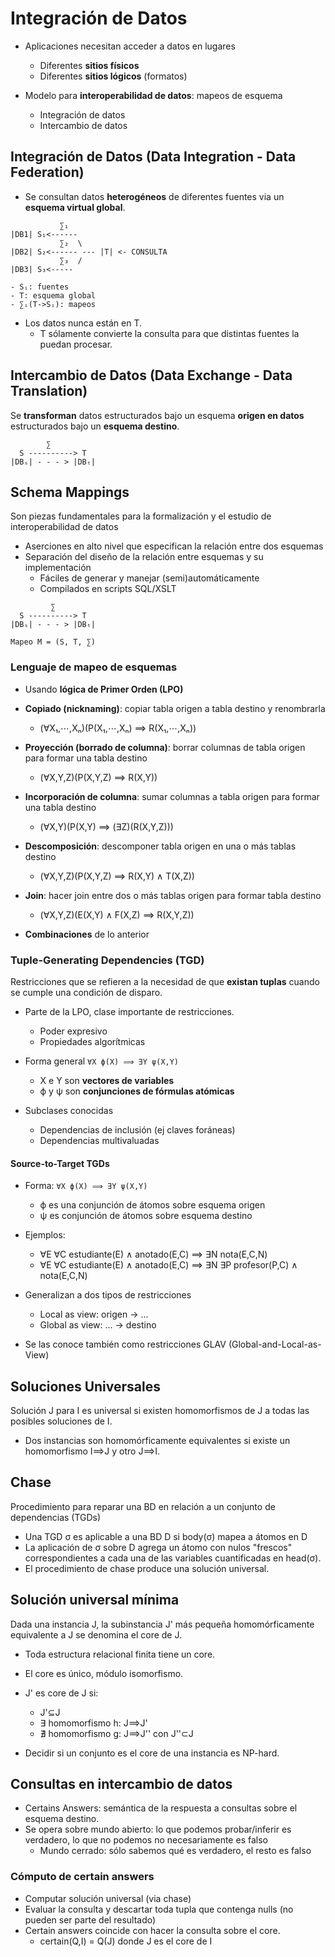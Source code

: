 # Integración de Datos

- Aplicaciones necesitan acceder a datos en lugares
    + Diferentes **sitios físicos**
    + Diferentes **sitios lógicos** (formatos)

- Modelo para **interoperabilidad de datos**: mapeos de esquema
    + Integración de datos
    + Intercambio de datos

## Integración de Datos (Data Integration - Data Federation)
- Se consultan datos **heterogéneos** de diferentes fuentes via un **esquema virtual global**.

```
           ∑₁
|DB1| S₁<------
           ∑₂  \
|DB2| S₂<------ --- |T| <- CONSULTA
           ∑₃  /
|DB3| S₃<-----

- Sᵢ: fuentes
- T: esquema global
- ∑ᵢ(T->Sᵢ): mapeos
```

- Los datos nunca están en T.
    + T sólamente convierte la consulta para que distintas fuentes la puedan procesar.

## Intercambio de Datos (Data Exchange - Data Translation)
Se **transforman** datos estructurados bajo un esquema **origen en datos** estructurados bajo un **esquema destino**.

```
        ∑
  S ----------> T
|DBₛ| - - - > |DBₜ|
```

## Schema Mappings
Son piezas fundamentales para la formalización y el estudio de interoperabilidad de datos

- Aserciones en alto nivel que especifican la relación entre dos esquemas
- Separación del diseño de la relación entre esquemas y su implementación
    + Fáciles de generar y manejar (semi)automáticamente
    + Compilados en scripts SQL/XSLT

```
         ∑
  S ----------> T
|DBₛ| - - - > |DBₜ|

Mapeo M = (S, T, ∑)
```

### Lenguaje de mapeo de esquemas

- Usando **lógica de Primer Orden (LPO)**

- **Copiado (nicknaming)**: copiar tabla origen a tabla destino y renombrarla
    + (∀X₁,⋯,Xₙ)(P(X₁,⋯,Xₙ) ⟹ R(X₁,⋯,Xₙ))
- **Proyección (borrado de columna)**: borrar columnas de tabla origen para formar una tabla destino
    + (∀X,Y,Z)(P(X,Y,Z) ⟹ R(X,Y))
- **Incorporación de columna**: sumar columnas a tabla origen para formar una tabla destino
    + (∀X,Y)(P(X,Y) ⟹ (∃Z)(R(X,Y,Z)))
- **Descomposición**: descomponer tabla origen en una o más tablas destino
    + (∀X,Y,Z)(P(X,Y,Z) ⟹ R(X,Y) ∧ T(X,Z))
- **Join**: hacer join entre dos o más tablas origen para formar tabla destino
    + (∀X,Y,Z)(E(X,Y) ∧ F(X,Z) ⟹ R(X,Y,Z))
- **Combinaciones** de lo anterior

### Tuple-Generating Dependencies (TGD)
Restricciones que se refieren a la necesidad de que **existan tuplas** cuando se cumple una condición de disparo.

- Parte de la LPO, clase importante de restricciones.
    + Poder expresivo
    + Propiedades algorítmicas

- Forma general `∀X ϕ(X) ⟹ ∃Y ψ(X,Y)`
    + X e Y son **vectores de variables**
    + ϕ y ψ son **conjunciones de fórmulas atómicas**

- Subclases conocidas
    + Dependencias de inclusión (ej claves foráneas)
    + Dependencias multivaluadas

#### Source-to-Target TGDs

- Forma: `∀X ϕ(X) ⟹ ∃Y ψ(X,Y)`
    + ϕ es una conjunción de átomos sobre esquema origen
    + ψ es conjunción de átomos sobre esquema destino
- Ejemplos:
    + ∀E ∀C estudiante(E) ∧ anotado(E,C) ⟹ ∃N nota(E,C,N)
    + ∀E ∀C estudiante(E) ∧ anotado(E,C) ⟹ ∃N ∃P profesor(P,C) ∧ nota(E,C,N)

- Generalizan a dos tipos de restricciones
    + Local as view: origen -> ...
    + Global as view: ... -> destino

- Se las conoce también como restricciones GLAV (Global-and-Local-as-View)

## Soluciones Universales
Solución J para I es universal si existen homomorfismos de J a todas las posibles soluciones de I.

- Dos instancias son homomórficamente equivalentes si existe un homomorfismo I⟹J y otro J⟹I.

## Chase
Procedimiento para reparar una BD en relación a un conjunto de dependencias (TGDs)

- Una TGD σ es aplicable a una BD D si body(σ) mapea a átomos en D
- La aplicación de σ sobre D agrega un átomo con nulos "frescos" correspondientes a cada una de las variables cuantificadas en head(σ).
- El procedimiento de chase produce una solución universal.

## Solución universal mínima
Dada una instancia J, la subinstancia J' más pequeña homomórficamente equivalente a J se denomina el core de J.

- Toda estructura relacional finita tiene un core.
- El core es único, módulo isomorfismo.


- J' es core de J si:
    + J'⊆J
    + ∃ homomorfismo h: J⟹J'
    + ∄ homomorfismo g: J⟹J'' con J''⊂J

- Decidir si un conjunto es el core de una instancia es NP-hard.

## Consultas en intercambio de datos

- Certains Answers: semántica de la respuesta a consultas sobre el esquema destino.
- Se opera sobre mundo abierto: lo que podemos probar/inferir es verdadero, lo que no podemos no necesariamente es falso
    + Mundo cerrado: sólo sabemos qué es verdadero, el resto es falso

### Cómputo de certain answers

- Computar solución universal (via chase)
- Evaluar la consulta y descartar toda tupla que contenga nulls (no pueden ser parte del resultado)
- Certain answers coincide con hacer la consulta sobre el core.
    + certain(Q,I) = Q(J) donde J es el core de I
